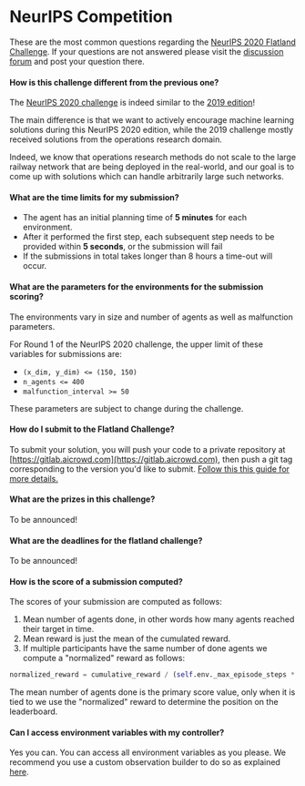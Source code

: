 NeurIPS Competition
===

These are the most common questions regarding the [NeurIPS 2020 Flatland Challenge](https://www.aicrowd.com/challenges/neurips-2020-flatland-challenge/). If your questions are not answered please visit the [discussion forum](https://discourse.aicrowd.com/c/neurips-2020-flatland-challenge) and post your question there.

#### How is this challenge different from the previous one?

The [NeurIPS 2020 challenge](https://www.aicrowd.com/challenges/neurips-2020-flatland-challenge) is indeed similar to the [2019 edition](https://www.aicrowd.com/challenges/flatland-challenge)!

The main difference is that we want to actively encourage machine learning solutions during this NeurIPS 2020 edition, while the 2019 challenge mostly received solutions from the operations research domain.

Indeed, we know that operations research methods do not scale to the large railway network that are being deployed in the real-world, and our goal is to come up with solutions which can handle arbitrarily large such networks. 

#### What are the time limits for my submission?

- The agent has an initial planning time of **5 minutes** for each environment. 
- After it performed the first step, each subsequent step needs to be provided within **5 seconds**, or the submission will fail
- If the submissions in total takes longer than 8 hours a time-out will occur.

#### What are the parameters for the environments for the submission scoring?

The environments vary in size and number of agents as well as malfunction parameters. 

For Round 1 of the NeurIPS 2020 challenge, the upper limit of these variables for submissions are:
- `(x_dim, y_dim) <= (150, 150)`
- `n_agents <= 400`
- `malfunction_interval >= 50`

These parameters are subject to change during the challenge.

#### How do I submit to the Flatland Challenge?

To submit your solution, you will push your code to a private repository at [https://gitlab.aicrowd.com](https://gitlab.aicrowd.com), then push a git tag corresponding to the version you'd like to submit. [Follow this this guide for more details.](../first-submission)

#### What are the prizes in this challenge?

To be announced!

#### What are the deadlines for the flatland challenge?

To be announced!

<!--
- The beta round starts on the 1st of July 2019 and ends on the 30th of July 2019
- Round 1 closed on Sunday, 13th of October 2019, 12 PM. UTC +1
- Round 2 closes on Sunday, 5th of January 2020, 12 PM. UTC +1
-->

#### How is the score of a submission computed?

The scores of your submission are computed as follows:

1. Mean number of agents done, in other words how many agents reached their target in time.
2. Mean reward is just the mean of the cumulated reward.
3. If multiple participants have the same number of done agents we compute a "normalized" reward as follows:

```python
normalized_reward = cumulative_reward / (self.env._max_episode_steps * self.env.get_num_agents())
```

The mean number of agents done is the primary score value, only when it is tied to we use the "normalized" reward to determine the position on the leaderboard.

#### Can I access environment variables with my controller?

Yes you can. You can access all environment variables as you please. We recommend you use a custom observation builder to do so as explained [here](http://flatland-rl-docs.s3-website.eu-central-1.amazonaws.com/03_tutorials.html#custom-observations-and-custom-predictors-tutorial).


